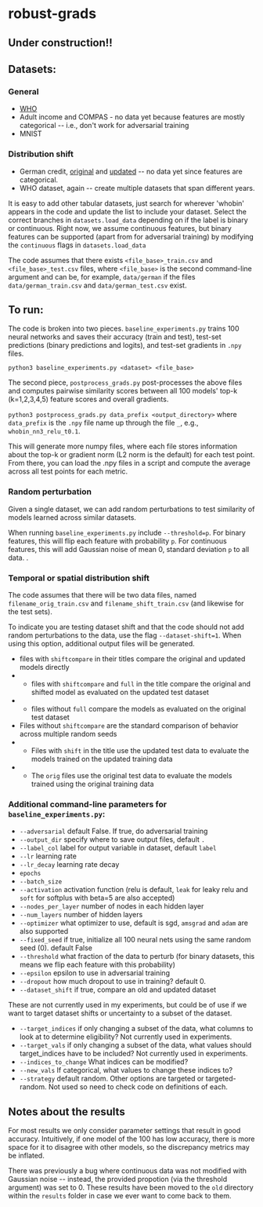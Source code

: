 # robust-grads

## Under construction!! 

## Datasets:
### General
* [WHO](https://www.kaggle.com/datasets/kumarajarshi/life-expectancy-who?resource=download)
* Adult income and COMPAS - no data yet because features are mostly categorical -- i.e., don't work for adversarial training
* MNIST

### Distribution shift
* German credit, [original](https://www.kaggle.com/datasets/kumarajarshi/life-expectancy-who?resource=download) and [updated](https://archive.ics.uci.edu/ml/datasets/South+German+Credit+%28UPDATE%29) -- no data yet since features are categorical. 
* WHO dataset, again -- create multiple datasets that span different years.

It is easy to add other tabular datasets, just search for wherever 'whobin' appears in the code and update the list to include your dataset. Select the correct branches in `datasets.load_data` depending on if the label is binary or continuous. Right now, we assume continuous features, but binary features can be supported (apart from for adversarial training) by modifying the `continuous` flags in `datasets.load_data`

The code assumes that there exists `<file_base>_train.csv` and `<file_base>_test.csv` files, where `<file_base>` is the second command-line argument and can be, for example, `data/german` if the files `data/german_train.csv` and `data/german_test.csv` exist. 

## To run:
The code is broken into two pieces. `baseline_experiments.py` trains 100 neural networks and saves their accuracy (train and test), test-set predictions (binary predictions and logits), and test-set gradients in `.npy` files.

`python3 baseline_experiments.py <dataset> <file_base>`

The second piece, `postprocess_grads.py` post-processes the above files and computes pairwise similarity scores between all 100 models' top-k (k=1,2,3,4,5) feature scores and overall gradients.

`python3 postprocess_grads.py data_prefix <output_directory>` where `data_prefix` is the `.npy` file name up through the file `_`, e.g., `whobin_nn3_relu_t0.1`.

This will generate more numpy files, where each file stores information about the top-k or gradient norm (L2 norm is the default) for each test point. From there, you can load the .npy files in a script and compute the average across all test points for each metric.

### Random perturbation
Given a single dataset, we can add random perturbations to test similarity of models learned across similar datasets.

When running `baseline_experiments.py` include `--threshold=p`. For binary features, this will flip each feature with probability `p`.  For continuous features, this will add Gaussian noise of mean 0, standard deviation `p` to all data. .  

### Temporal or spatial distribution shift
The code assumes that there will be two data files, named `filename_orig_train.csv` and `filename_shift_train.csv` (and likewise for the test sets). 

To indicate you are testing dataset shift and that the code should not add random perturbations to the data, use the flag `--dataset-shift=1`. When using this option, additional output files will be generated. 
* files with `shiftcompare` in their titles compare the original and updated models directly
* * files with `shiftcompare` and `full` in the title compare the original and shifted model as evaluated on the updated test dataset
* * files without `full` compare the models as evaluated on the original test dataset
* Files without `shiftcompare` are the standard comparison of behavior across multiple random seeds
* *  Files with `shift` in the title use the updated test data to evaluate the models trained on the updated training data 
* * The `orig` files use the original test data to evaluate the models trained using the original training data

### Additional command-line parameters for `baseline_experiments.py`:
* `--adversarial` default False. If true, do adversarial training
* `--output_dir` specify where to save output files, default `.`
* `--label_col` label for output variable in dataset, default `label`
* `--lr` learning rate
* `--lr_decay` learning rate decay
* `epochs` 
* `--batch_size`
* `--activation` activation function (relu is default, `leak` for leaky relu and `soft` for softplus with beta=5 are also accepted)
* `--nodes_per_layer` number of nodes in each hidden layer
* `--num_layers` number of hidden layers
* `--optimizer` what optimizer to use, default is sgd, `amsgrad` and `adam` are also supported
* `--fixed_seed` if true, initialize all 100 neural nets using the same random seed (0). default False
* `--threshold` what fraction of the data to perturb (for binary datasets, this means we flip each feature with this probability)
* `--epsilon` epsilon to use in adversarial training
* `--dropout` how much dropout to use in training? default 0.
* `--dataset_shift` if true, compare an old and updated dataset 

These are not currently used in my experiments, but could be of use if we want to target dataset shifts or uncertainty to a subset of the dataset.
* `--target_indices` if only changing a subset of the data, what columns to look at to determine eligibility? Not currently used in experiments.
* `--target_vals` if only changing a subset of the data, what values should target_indices have to be included? Not currently used in experiments.
* `--indices_to_change` What indices can be modified?
* `--new_vals` If categorical, what values to change these indices to?
* `--strategy` default random. Other options are targeted or targeted-random. Not used so need to check code on definitions of each.
 

## Notes about the results
For most results we only consider parameter settings that result in good accuracy. Intuitively, if one model of the 100 has low accuracy, there is more space for it to disagree with other models, so the discrepancy metrics may be inflated. 

There was previously a bug where continuous data was not modified with Gaussian noise -- instead, the provided propotion (via the threshold argument) was set to 0. These results have been moved to the `old` directory within the `results` folder in case we ever want to come back to them.
